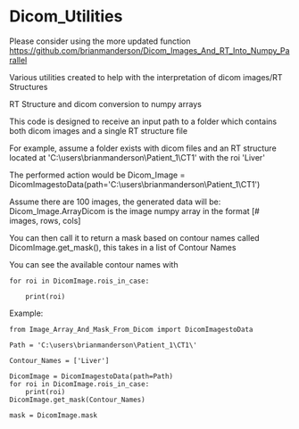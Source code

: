 # Dicom_Utilities
Please consider using the more updated function https://github.com/brianmanderson/Dicom_Images_And_RT_Into_Numpy_Parallel

Various utilities created to help with the interpretation of dicom images/RT Structures

RT Structure and dicom conversion to numpy arrays

This code is designed to receive an input path to a folder which contains both dicom images and a single RT structure file

For example, assume a folder exists with dicom files and an RT structure located at 'C:\users\brianmanderson\Patient_1\CT1\' with the roi 'Liver'

The performed action would be Dicom_Image = DicomImagestoData(path='C:\users\brianmanderson\Patient_1\CT1\')

Assume there are 100 images, the generated data will be:
Dicom_Image.ArrayDicom is the image numpy array in the format [# images, rows, cols]

You can then call it to return a mask based on contour names called DicomImage.get_mask(), this takes in a list of Contour Names

You can see the available contour names with

    for roi in DicomImage.rois_in_case:

        print(roi)
    

Example:

    from Image_Array_And_Mask_From_Dicom import DicomImagestoData

    Path = 'C:\users\brianmanderson\Patient_1\CT1\'

    Contour_Names = ['Liver']

    DicomImage = DicomImagestoData(path=Path)
    for roi in DicomImage.rois_in_case:
        print(roi)
    DicomImage.get_mask(Contour_Names)

    mask = DicomImage.mask
